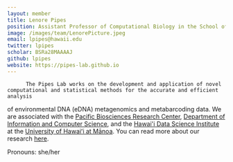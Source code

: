 ```yaml
---
layout: member
title: Lenore Pipes
position: Assistant Professor of Computational Biology in the School of Ocean and Earth Science and Technology (SOEST) at the University of Hawai'i at Mānoa
image: /images/team/LenorePicture.jpeg
email: lpipes@hawaii.edu
twitter: lpipes
scholar: BSRa28MAAAAJ
github: lpipes
website: https://pipes-lab.github.io
---
```


	      The Pipes Lab works on the development and application of novel computational and statistical methods for the accurate and efficient analysis
of environmental DNA (eDNA) metagenomics and metabarcoding data. We are associated with the <a href="https://www.pbrc.hawaii.edu/">Pacific Biosciences Research Center</a>, 
	      <a href="https://www.ics.hawaii.edu/">Department of Information and Computer Science</a>, and the <a href="https://datascience.hawaii.edu/">Hawai'i Data Science Institute</a> at the <a href="https://manoa.hawaii.edu/">University of Hawaiʻi at Mānoa</a>.
		You can read more about our research <a href="/research/">here</a>.

Pronouns: she/her
